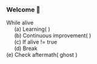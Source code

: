 ### Welcome 👋

While alive <br/> 
&ensp;&ensp;&ensp;(a) Learning( ) <br/>
&ensp;&ensp;&ensp;(b) Continuous improvement( ) <br/>
&ensp;&ensp;&ensp;(c) If alive != true <br/>
&ensp;&ensp;&ensp;(d) Break <br/>
(e) Check aftermath( ghost ) <br/>

<!--
**Spec7re/Spec7re** is a ✨ _special_ ✨ repository because its `README.md` (this file) appears on your GitHub profile.

Here are some ideas to get you started:

- 🔭 I’m currently working on ...
- 🌱 I’m currently learning ...
- 👯 I’m looking to collaborate on ...
- 🤔 I’m looking for help with ...
- 💬 Ask me about ...
- 📫 How to reach me: ...
- 😄 Pronouns: ...
- ⚡ Fun fact: ...
-->
